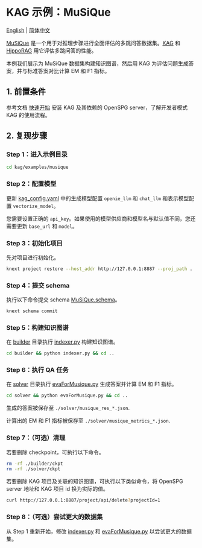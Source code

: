 # KAG 示例：MuSiQue

[English](./README.md) |
[简体中文](./README_cn.md)

[MuSiQue](https://arxiv.org/abs/2108.00573) 是一个用于对推理步骤进行全面评估的多跳问答数据集。[KAG](https://arxiv.org/abs/2409.13731) 和 [HippoRAG](https://arxiv.org/abs/2405.14831) 用它评估多跳问答的性能。

本例我们展示为 MuSiQue 数据集构建知识图谱，然后用 KAG 为评估问题生成答案，并与标准答案对比计算 EM 和 F1 指标。

## 1. 前置条件

参考文档 [快速开始](https://openspg.yuque.com/ndx6g9/0.6/quzq24g4esal7q17) 安装 KAG 及其依赖的 OpenSPG server，了解开发者模式 KAG 的使用流程。

## 2. 复现步骤

### Step 1：进入示例目录

```bash
cd kag/examples/musique
```

### Step 2：配置模型

更新 [kag_config.yaml](./kag_config.yaml) 中的生成模型配置 ``openie_llm`` 和 ``chat_llm`` 和表示模型配置 ``vectorize_model``。

您需要设置正确的 ``api_key``。如果使用的模型供应商和模型名与默认值不同，您还需要更新 ``base_url`` 和 ``model``。

### Step 3：初始化项目

先对项目进行初始化。

```bash
knext project restore --host_addr http://127.0.0.1:8887 --proj_path .
```

### Step 4：提交 schema

执行以下命令提交 schema [MuSiQue.schema](./schema/MuSiQue.schema)。

```bash
knext schema commit
```

### Step 5：构建知识图谱

在 [builder](./builder) 目录执行 [indexer.py](./builder/indexer.py) 构建知识图谱。

```bash
cd builder && python indexer.py && cd ..
```

### Step 6：执行 QA 任务

在 [solver](./solver) 目录执行 [evaForMusique.py](./solver/evaForMusique.py) 生成答案并计算 EM 和 F1 指标。

```bash
cd solver && python evaForMusique.py && cd ..
```

生成的答案被保存至 ``./solver/musique_res_*.json``.

计算出的 EM 和 F1 指标被保存至 ``./solver/musique_metrics_*.json``.

### Step 7：（可选）清理

若要删除 checkpoint，可执行以下命令。

```bash
rm -rf ./builder/ckpt
rm -rf ./solver/ckpt
```

若要删除 KAG 项目及关联的知识图谱，可执行以下类似命令，将 OpenSPG server 地址和 KAG 项目 id 换为实际的值。

```bash
curl http://127.0.0.1:8887/project/api/delete?projectId=1
```

### Step 8：（可选）尝试更大的数据集

从 Step 1 重新开始，修改 [indexer.py](./builder/indexer.py) 和 [evaForMusique.py](./solver/evaForMusique.py) 以尝试更大的数据集。

